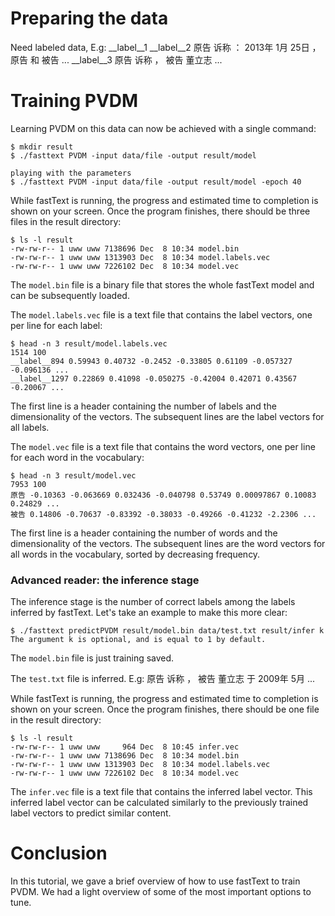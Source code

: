 # Preparing the data

Need labeled data, E.g:
__label__1 __label__2 原告 诉称 ： 2013年 1月 25日 ， 原告 和 被告 ...
__label__3 原告 诉称 ， 被告 董立志 ...

# Training PVDM

Learning PVDM on this data can now be achieved with a single command:

```
$ mkdir result
$ ./fasttext PVDM -input data/file -output result/model
```

```
playing with the parameters
$ ./fasttext PVDM -input data/file -output result/model -epoch 40
```

While fastText is running,  the progress and estimated time to completion is shown on your screen.  Once the program finishes, there should be three files in the result directory:

```
$ ls -l result
-rw-rw-r-- 1 uww uww 7138696 Dec  8 10:34 model.bin
-rw-rw-r-- 1 uww uww 1313903 Dec  8 10:34 model.labels.vec
-rw-rw-r-- 1 uww uww 7226102 Dec  8 10:34 model.vec
```

The `model.bin` file is a binary file that stores the whole fastText model and can be subsequently loaded.

The `model.labels.vec` file is a text file that contains the label vectors, one per line for each label:

```
$ head -n 3 result/model.labels.vec
1514 100
__label__894 0.59943 0.40732 -0.2452 -0.33805 0.61109 -0.057327 -0.096136 ...
__label__1297 0.22869 0.41098 -0.050275 -0.42004 0.42071 0.43567 -0.20067 ...
```

The first line is a header containing the number of labels and the dimensionality of the vectors. The subsequent lines are the label vectors for all labels. 

The `model.vec` file is a text file that contains the word vectors, one per line for each word in the vocabulary:

```
$ head -n 3 result/model.vec
7953 100
原告 -0.10363 -0.063669 0.032436 -0.040798 0.53749 0.00097867 0.10083 0.24829 ...
被告 0.14806 -0.70637 -0.83392 -0.38033 -0.49266 -0.41232 -2.2306 ...
```

The first line is a header containing the number of words and the dimensionality of the vectors. The subsequent lines are the word vectors for all words in the vocabulary, sorted by decreasing frequency.

### Advanced reader: the inference stage

The inference stage is the number of correct labels among the labels inferred by fastText. Let's take an example to make this more clear:

```
$ ./fasttext predictPVDM result/model.bin data/test.txt result/infer k
The argument k is optional, and is equal to 1 by default.
```
The `model.bin` file is just training saved.

The `test.txt` file is inferred. E.g:
原告 诉称 ， 被告 董立志 于 2009年 5月 ...

While fastText is running,  the progress and estimated time to completion is shown on your screen.  Once the program finishes, there should be one file in the result directory:

```
$ ls -l result
-rw-rw-r-- 1 uww uww     964 Dec  8 10:45 infer.vec
-rw-rw-r-- 1 uww uww 7138696 Dec  8 10:34 model.bin
-rw-rw-r-- 1 uww uww 1313903 Dec  8 10:34 model.labels.vec
-rw-rw-r-- 1 uww uww 7226102 Dec  8 10:34 model.vec
```

The `infer.vec` file is a text file that contains the inferred label vector. This inferred label vector can be calculated similarly to the previously trained label vectors to predict similar content.


# Conclusion

In this tutorial, we gave a brief overview of how to use fastText to train PVDM. We had a light overview of some of the most important options to tune.

